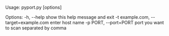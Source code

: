Usage: pyport.py [options]

Options:
  -h, --help            show this help message and exit
  -t example.com, --target=example.com
                        enter host name
  -p PORT, --port=PORT  port you want to scan separated by comma
